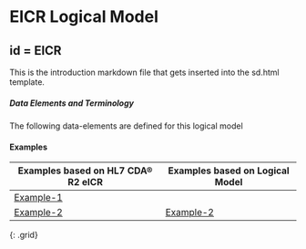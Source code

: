 # EICR Logical Model

## id  =  EICR


This is the introduction markdown file that gets inserted into the sd.html template.


##### Data Elements and Terminology


The following data-elements are defined for this logical model



#### Examples

| Examples based on HL7 CDA® R2 eICR | Examples based on Logical Model |
|--------------------------------------------------------------------|---------------------------------|
|[Example-1](assets/EICR-CCDA-Examples/CDAR2_IG_PHCASERPT_R2_STU1.1_SAMPLE_MANUAL.html)||
|[Example-2](assets/EICR-CCDA-Examples/CDAR2_IG_PHCASERPT_R2_STU1.1_SAMPLE.html)|[Example-2](EICR-EICR-genexample-1.json.html)|
{: .grid}
<!--
|[Example-3](assets/EICR-CCDA-Examples/ChlamydiaTestPositive.html)||
|[Example-4](assets/EICR-CCDA-Examples/CT-GC-Negative-PatientPregnant.html)||
|[Example-5](assets/EICR-CCDA-Examples/CT-GC-Test-Gonorrhea-Chlamydia-Negative-PatientPregnant.html)||
|[Example-6](assets/EICR-CCDA-Examples/CT-GC-Test-Gonorrhea-Positive-PatientPregnant.html)||
|[Example-7](assets/EICR-CCDA-Examples/CT-GC-TestPositive-PatientPregnant.html)||
|[Example-8](assets/EICR-CCDA-Examples/CT-GC-TestPositive.html)||
|[Example-9](assets/EICR-CCDA-Examples/PertussisNegative.html)||
|[Example-10](assets/EICR-CCDA-Examples/SalmonellaDxNegative.html)||
|[Example-11](assets/EICR-CCDA-Examples/SalmonellaDxPositive.html)||
|[Example-12](assets/EICR-CCDA-Examples/ZIKA1-Negative.html)||
|[Example-13](assets/EICR-CCDA-Examples/ZIKA1-Positive.html)||
{: .grid}
-->
